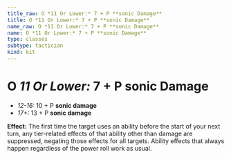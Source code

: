 ```yaml
---
title_raw: O *11 Or Lower:* 7 + P **sonic Damage**
title: O *11 Or Lower:* 7 + P **sonic Damage**
name_raw: O *11 Or Lower:* 7 + P **sonic Damage**
name: O *11 Or Lower:* 7 + P **sonic Damage**
type: classes
subtype: tactician
kind: kit
---
```


# O *11 Or Lower:* 7 + P **sonic Damage**

- *12-16:* 10 + P **sonic damage**
- *17+:* 13 + P **sonic damage**

**Effect:** The first time the target uses an ability before the start of your next turn, any tier-related effects of that ability other than damage are suppressed, negating those effects for all targets. Ability effects that always happen regardless of the power roll work as usual.
